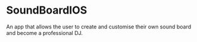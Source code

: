 # SoundBoardIOS
An app that allows the user to create and customise their own sound board and become a professional DJ.
